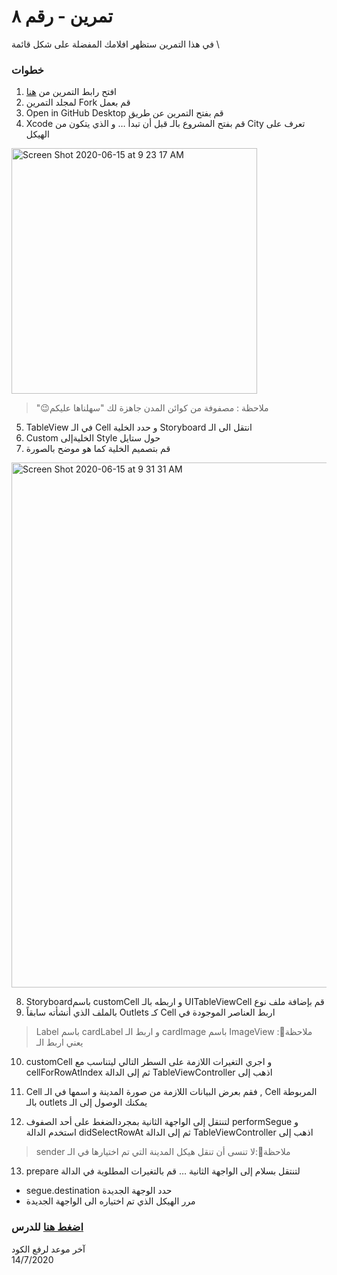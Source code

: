  
# تمرين - رقم ٨
 في هذا التمرين ستظهر افلامك المفضلة على شكل قائمة \


### خطوات 

1. افتح رابط التمرين من [هنا](https://github.com/kuwaitcodes/ios-cw-8)
2. لمجلد التمرين Fork قم بعمل
3. Open in GitHub Desktop قم بفتح التمرين عن طريق 
4. Xcode قم بفتح المشروع بالـ
قبل أن تبدأ … 
 و الذي يتكون من City تعرف على الهيكل 
<img width="393" alt="Screen Shot 2020-06-15 at 9 23 17 AM" src="https://user-images.githubusercontent.com/64652496/84626815-77962700-aeee-11ea-8a63-77933730441a.png">

> "😉ملاحظة :  مصفوفة من كوائن المدن جاهزة لك "سهلناها عليكم 
5.  TableView في الـ Cell و حدد الخلية  Storyboard انتقل الى الـ 
6. Custom الخليةإلى Style حول  ستايل 
7. قم بتصميم الخلية كما هو موضح بالصورة 
<img width="840" alt="Screen Shot 2020-06-15 at 9 31 31 AM" src="https://user-images.githubusercontent.com/64652496/84626847-88df3380-aeee-11ea-8353-89ef412c9554.png">


8. Storyboardباسم customCell و اربطه بالـ UITableViewCell قم  بإضافة  ملف  نوع 
9. بالملف الذي أنشأته سابقاً Outlets كـ  Cell اربط  العناصر الموجودة في  
> Label باسم  cardLabel و اربط الـ  cardImage باسم  ImageView ملاحظة📌: يعني  اربط  الـ 

10. customCell و اجري التغيرات اللازمة على السطر التالي ليتناسب مع  cellForRowAtIndex ثم إلى الدالة TableViewController اذهب إلى 


11. Cell فقم بعرض البيانات اللازمة من صورة المدينة و اسمها في الـ , Cell المربوطة بالـ  outlets يمكنك  الوصول  إلى الـ 


12.  لتنتقل إلى الواجهة الثانية بمجردالضغط على أحد الصفوف performSegue و استخدم الدالة  didSelectRowAt ثم إلى الدالة  TableViewController اذهب إلى 
> sender ملاحظة📌:لا تنسى أن تنقل هيكل المدينة التي تم اختيارها في الـ 

13. prepare لتنتقل بسلام إلى الواجهة الثانية … قم  بالتغيرات  المطلوية  في الدالة  
- segue.destination حدد الوجهة الجديدة 
- مرر الهيكل الذي تم اختياره الى الواجهة الجديدة


### [اضغط هنا](https://create.kahoot.it/share/ios-lecture8/e010a161-966a-42e0-8cea-e3125ed1db11) للدرس


آخر موعد لرفع الكود\
14/7/2020




